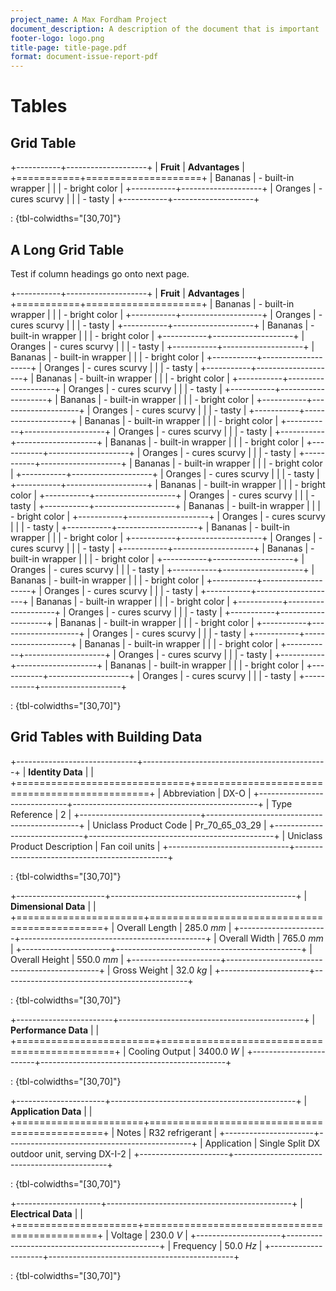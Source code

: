```yaml
---
project_name: A Max Fordham Project
document_description: A description of the document that is important
footer-logo: logo.png
title-page: title-page.pdf
format: document-issue-report-pdf
---
```


# Tables

## Grid Table

+-----------+--------------------+
| **Fruit** | **Advantages**     |
+===========+====================+
| Bananas   | - built-in wrapper |
|           | - bright color     |
+-----------+--------------------+
| Oranges   | - cures scurvy     |
|           | - tasty            |
+-----------+--------------------+

: {tbl-colwidths="[30,70]"}


## A Long Grid Table

Test if column headings go onto next page.

+-----------+--------------------+
| **Fruit** | **Advantages**     |
+===========+====================+
| Bananas   | - built-in wrapper |
|           | - bright color     |
+-----------+--------------------+
| Oranges   | - cures scurvy     |
|           | - tasty            |
+-----------+--------------------+
| Bananas   | - built-in wrapper |
|           | - bright color     |
+-----------+--------------------+
| Oranges   | - cures scurvy     |
|           | - tasty            |
+-----------+--------------------+
| Bananas   | - built-in wrapper |
|           | - bright color     |
+-----------+--------------------+
| Oranges   | - cures scurvy     |
|           | - tasty            |
+-----------+--------------------+
| Bananas   | - built-in wrapper |
|           | - bright color     |
+-----------+--------------------+
| Oranges   | - cures scurvy     |
|           | - tasty            |
+-----------+--------------------+
| Bananas   | - built-in wrapper |
|           | - bright color     |
+-----------+--------------------+
| Oranges   | - cures scurvy     |
|           | - tasty            |
+-----------+--------------------+
| Bananas   | - built-in wrapper |
|           | - bright color     |
+-----------+--------------------+
| Oranges   | - cures scurvy     |
|           | - tasty            |
+-----------+--------------------+
| Bananas   | - built-in wrapper |
|           | - bright color     |
+-----------+--------------------+
| Oranges   | - cures scurvy     |
|           | - tasty            |
+-----------+--------------------+
| Bananas   | - built-in wrapper |
|           | - bright color     |
+-----------+--------------------+
| Oranges   | - cures scurvy     |
|           | - tasty            |
+-----------+--------------------+
| Bananas   | - built-in wrapper |
|           | - bright color     |
+-----------+--------------------+
| Oranges   | - cures scurvy     |
|           | - tasty            |
+-----------+--------------------+
| Bananas   | - built-in wrapper |
|           | - bright color     |
+-----------+--------------------+
| Oranges   | - cures scurvy     |
|           | - tasty            |
+-----------+--------------------+
| Bananas   | - built-in wrapper |
|           | - bright color     |
+-----------+--------------------+
| Oranges   | - cures scurvy     |
|           | - tasty            |
+-----------+--------------------+
| Bananas   | - built-in wrapper |
|           | - bright color     |
+-----------+--------------------+
| Oranges   | - cures scurvy     |
|           | - tasty            |
+-----------+--------------------+
| Bananas   | - built-in wrapper |
|           | - bright color     |
+-----------+--------------------+
| Oranges   | - cures scurvy     |
|           | - tasty            |
+-----------+--------------------+
| Bananas   | - built-in wrapper |
|           | - bright color     |
+-----------+--------------------+
| Oranges   | - cures scurvy     |
|           | - tasty            |
+-----------+--------------------+
| Bananas   | - built-in wrapper |
|           | - bright color     |
+-----------+--------------------+
| Oranges   | - cures scurvy     |
|           | - tasty            |
+-----------+--------------------+
| Bananas   | - built-in wrapper |
|           | - bright color     |
+-----------+--------------------+
| Oranges   | - cures scurvy     |
|           | - tasty            |
+-----------+--------------------+
| Bananas   | - built-in wrapper |
|           | - bright color     |
+-----------+--------------------+
| Oranges   | - cures scurvy     |
|           | - tasty            |
+-----------+--------------------+

: {tbl-colwidths="[30,70]"}

## Grid Tables with Building Data

+------------------------------+----------------------------------------------+
| **Identity Data**            |                                              |
+==============================+==============================================+
| Abbreviation                 | DX-O                                         |
+------------------------------+----------------------------------------------+
| Type Reference               | 2                                            |
+------------------------------+----------------------------------------------+
| Uniclass Product Code        | Pr_70_65_03_29                               |
+------------------------------+----------------------------------------------+
| Uniclass Product Description | Fan coil units                               |
+------------------------------+----------------------------------------------+

: {tbl-colwidths="[30,70]"}

+----------------------+----------------------------------------------+
| **Dimensional Data** |                                              |
+======================+==============================================+
| Overall Length       | 285.0 _mm_                                   |
+----------------------+----------------------------------------------+
| Overall Width        | 765.0 _mm_                                   |
+----------------------+----------------------------------------------+
| Overall Height       | 550.0 _mm_                                   |
+----------------------+----------------------------------------------+
| Gross Weight         | 32.0 _kg_                                    |
+----------------------+----------------------------------------------+

: {tbl-colwidths="[30,70]"}

+------------------------+----------------------------------------------+
| **Performance Data**   |                                              |
+========================+==============================================+
| Cooling Output         | 3400.0 _W_                                   |
+------------------------+----------------------------------------------+

: {tbl-colwidths="[30,70]"}

+----------------------+----------------------------------------------+
| **Application Data** |                                              |
+======================+==============================================+
| Notes                | R32 refrigerant                              |
+----------------------+----------------------------------------------+
| Application          | Single Split DX outdoor unit, serving DX-I-2 |
+----------------------+----------------------------------------------+

: {tbl-colwidths="[30,70]"}

+---------------------+----------------------------------------------+
| **Electrical Data** |                                              |
+=====================+==============================================+
| Voltage             | 230.0 _V_                                    |
+---------------------+----------------------------------------------+
| Frequency           | 50.0 _Hz_                                    |
+---------------------+----------------------------------------------+

: {tbl-colwidths="[30,70]"}